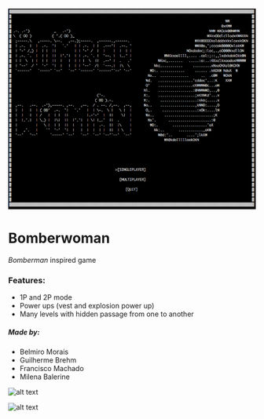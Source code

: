 ![alt text](images/menu.png "Menu screen")

# Bomberwoman


_Bomberman_ inspired game

### Features:

  - 1P and 2P mode
  - Power ups (vest and explosion power up)
  - Many levels with hidden passage from one to another


##### Made by:

- Belmiro Morais
- Guilherme Brehm
- Francisco Machado
- Milena Balerine

![alt text](resources/images/initial-screen.png "Initial screen")

![alt text](resources/images/first-level.png "1P mode")